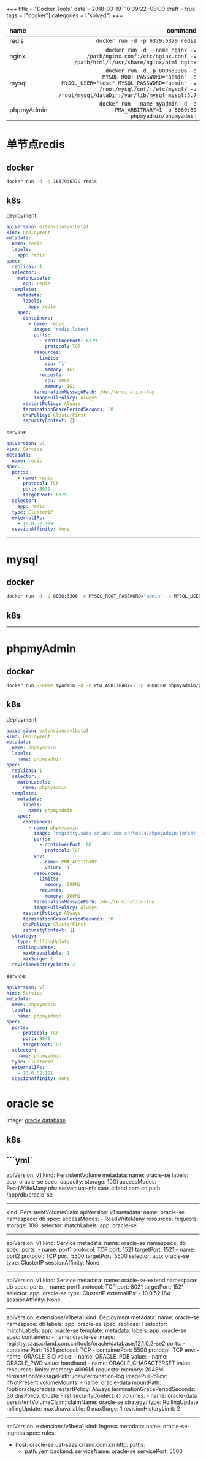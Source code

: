 +++
title = "Docker Tools"
date = 2018-03-19T10:39:22+08:00
draft = true
tags = ["docker"]
categories = ["solved"]
+++

| name | command |
| :--- | ------: |
| redis | `docker run -d -p 6379:6379 redis` |
| nginx | `docker run -d --name nginx -v /path/nginx.conf:/etc/nginx.conf -v /path/html/:/usr/share/nginx/html nginx` |
| mysql | `docker run -d -p 8006:3306 -e MYSQL_ROOT_PASSWORD="admin" -e MYSQL_USER="test" MYSQL_PASSWORD="admin" -v /root/mysql/cnf/:/etc/mysql/ -v /root/mysql/dataDir:/var/lib/mysql mysql:5.7` |
| phpmyAdmin | `docker run --name myadmin -d -e PMA_ARBITRARY=1 -p 8080:80 phpmyadmin/phpmyadmin` |

# 单节点redis

## docker

```bash
docker run -d -p 16379:6379 redis
```

## k8s

deployment:

```yaml
apiVersion: extensions/v1beta1
kind: Deployment
metadata:
  name: redis
  labels:
    app: redis
spec:
  replicas: 1
  selector:
    matchLabels:
      app: redis
  template:
    metadata:
      labels:
        app: redis
    spec:
      containers:
        - name: redis
          image: 'redis:latest'
          ports:
            - containerPort: 6379
              protocol: TCP
          resources:
            limits:
              cpu: '1'
              memory: 4Gi
            requests:
              cpu: 100m
              memory: 1Gi
          terminationMessagePath: /dev/termination-log
          imagePullPolicy: Always
      restartPolicy: Always
      terminationGracePeriodSeconds: 30
      dnsPolicy: ClusterFirst
      securityContext: {}
```

service:

```yaml
apiVersion: v1
kind: Service
metadata:
  name: redis
spec:
  ports:
    - name: redis
      protocol: TCP
      port: 8079
      targetPort: 6379
  selector:
    app: redis
  type: ClusterIP
  externalIPs:
    - 10.0.52.189
  sessionAffinity: None
```

---

# mysql

## docker

```bash
docker run -d -p 8006:3306 -e MYSQL_ROOT_PASSWORD="admin" -e MYSQL_USER="test" MYSQL_PASSWORD="admin" -v /root/mysql/cnf/:/etc/mysql/ -v /root/mysql/dataDir:/var/lib/mysql mysql:5.7
```

## k8s

---

# phpmyAdmin

## docker

```bash
docker run --name myadmin -d -e PMA_ARBITRARY=1 -p 8080:80 phpmyadmin/phpmyadmin
```

## k8s

deployment:

```yaml
apiVersion: extensions/v1beta1
kind: Deployment
metadata:
  name: phpmyadmin
  labels:
    name: phpmyadmin
spec:
  replicas: 1
  selector:
    matchLabels:
      name: phpmyadmin
  template:
    metadata:
      labels:
        name: phpmyadmin
    spec:
      containers:
        - name: phpmyadmin
          image: 'registry.saas.crland.com.cn/tools/phpmyadmin:latest'
          ports:
            - containerPort: 80
              protocol: TCP
          env:
            - name: PMA_ARBITRARY
              value: '1'
          resources:
            limits:
              memory: 200Mi
            requests:
              memory: 100Mi
          terminationMessagePath: /dev/termination-log
          imagePullPolicy: Always
      restartPolicy: Always
      terminationGracePeriodSeconds: 30
      dnsPolicy: ClusterFirst
      securityContext: {}
  strategy:
    type: RollingUpdate
    rollingUpdate:
      maxUnavailable: 1
      maxSurge: 1
  revisionHistoryLimit: 2
```

service:

```yaml
apiVersion: v1
kind: Service
metadata:
  name: phpmyadmin
  labels:
    name: phpmyadmin
spec:
  ports:
    - protocol: TCP
      port: 8040
      targetPort: 80
  selector:
    name: phpmyadmin
  type: ClusterIP
  externalIPs:
    - 10.0.52.191
  sessionAffinity: None
```

# oracle se

image: [oracle database](https://github.com/oracle/docker-images/blob/master/OracleDatabase/SingleInstance/README.md#running-oracle-database-in-a-docker-container)

## k8s

```yml`
---
apiVersion: v1
kind: PersistentVolume
metadata:
  name: oracle-se
  labels:
    app: oracle-se
spec:
  capacity:
    storage: 10Gi
  accessModes:
    - ReadWriteMany
  nfs:
    server: uat-nfs.saas.crland.com.cn
    path: /app/db/oracle-se

---
kind: PersistentVolumeClaim
apiVersion: v1
metadata:
  name: oracle-se
  namespace: db
spec:
  accessModes:
    - ReadWriteMany
  resources:
    requests:
      storage: 10Gi
  selector:
    matchLabels:
      app: oracle-se

---
apiVersion: v1
kind: Service
metadata:
  name: oracle-se
  namespace: db
spec:
  ports:
    - name: port1
      protocol: TCP
      port: 1521
      targetPort: 1521
    - name: port2
      protocol: TCP
      port: 5500
      targetPort: 5500
  selector:
    app: oracle-se
  type: ClusterIP
  sessionAffinity: None

---
apiVersion: v1
kind: Service
metadata:
  name: oracle-se-extend
  namespace: db
spec:
  ports:
    - name: port1
      protocol: TCP
      port: 8021
      targetPort: 1521
  selector:
    app: oracle-se
  type: ClusterIP
  externalIPs:
    - 10.0.52.184
  sessionAffinity: None

---
apiVersion: extensions/v1beta1
kind: Deployment
metadata:
  name: oracle-se
  namespace: db
  labels:
    app: oracle-se
spec:
  replicas: 1
  selector:
    matchLabels:
      app: oracle-se
  template:
    metadata:
      labels:
        app: oracle-se
    spec:
      containers:
        - name: oracle-se
          image: registry.saas.crland.com.cn/tools/oracle/database:12.1.0.2-se2
          ports:
            - containerPort: 1521
              protocol: TCP
            - containerPort: 5500
              protocol: TCP
          env:
            - name: ORACLE_SID
              value:
            - name: ORACLE_PDB
              value:
            - name: ORACLE_PWD
              value: handhand
            - name: ORACLE_CHARACTERSET
              value:
          resources:
            limits:
              memory: 4096Mi
            requests:
              memory: 2048Mi
          terminationMessagePath: /dev/termination-log
          imagePullPolicy: IfNotPresent
          volumeMounts:
            - name: oracle-data
              mountPath: /opt/oracle/oradata
      restartPolicy: Always
      terminationGracePeriodSeconds: 30
      dnsPolicy: ClusterFirst
      securityContext: {}
      volumes:
        - name: oracle-data
          persistentVolumeClaim:
            claimName: oracle-se
  strategy:
    type: RollingUpdate
    rollingUpdate:
      maxUnavailable: 0
      maxSurge: 1
  revisionHistoryLimit: 2

---
apiVersion: extensions/v1beta1
kind: Ingress
metadata:
  name: oracle-se-ingress
spec:
  rules:
  - host: oracle-se.uat-saas.crland.com.cn
    http:
      paths:
      - path: /em
        backend:
          serviceName: oracle-se
          servicePort: 5500
```
